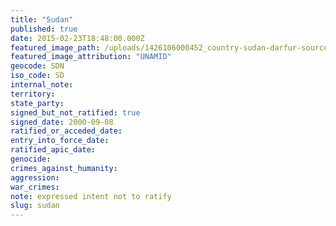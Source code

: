 ```yaml
---
title: "Sudan"
published: true
date: 2015-02-23T18:48:00.000Z
featured_image_path: /uploads/1426106000452_country-sudan-darfur-source-UNAMID.jpg
featured_image_attribution: "UNAMID"
geocode: SDN
iso_code: SD
internal_note:
territory:
state_party:
signed_but_not_ratified: true
signed_date: 2000-09-08
ratified_or_acceded_date:
entry_into_force_date:
ratified_apic_date:
genocide:
crimes_against_humanity:
aggression:
war_crimes:
note: expressed intent not to ratify
slug: sudan
---
```

